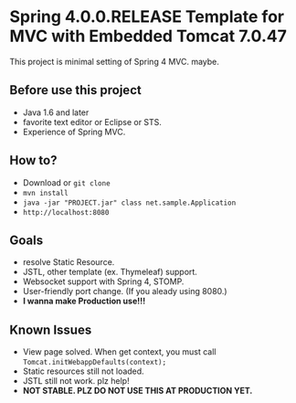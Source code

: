 # Spring 4.0.0.RELEASE Template for MVC with Embedded Tomcat 7.0.47

This project is minimal setting of Spring 4 MVC. maybe.

## Before use this project

 - Java 1.6 and later
 - favorite text editor or Eclipse or STS.
 - Experience of Spring MVC.

## How to?

 - Download or `git clone`
 - `mvn install`
 - `java -jar "PROJECT.jar" class net.sample.Application`
 - `http://localhost:8080`

## Goals

 - resolve Static Resource.
 - JSTL, other template (ex. Thymeleaf) support.
 - Websocket support with Spring 4, STOMP.
 - User-friendly port change. (If you aleady using 8080.)
 - **I wanna make Production use!!!**

## Known Issues

 - View page solved. When get context, you must call `Tomcat.initWebappDefaults(context);`
 - Static resources still not loaded.
 - JSTL still not work. plz help!
 - **NOT STABLE. PLZ DO NOT USE THIS AT PRODUCTION YET.**